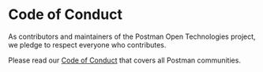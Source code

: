 # Code of Conduct

As contributors and maintainers of the Postman Open Technologies project, we pledge to respect everyone who contributes.

Please read our [Code of Conduct](https://www.postman.com/legal/community-code-of-conduct/) that covers all Postman communities.

